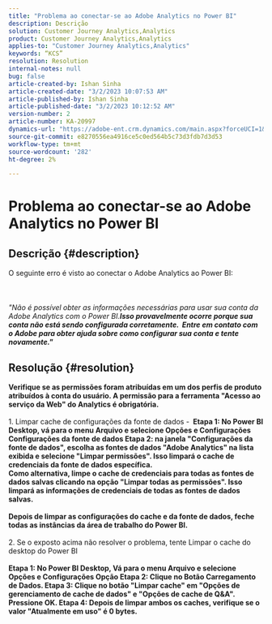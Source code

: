 ```yaml
---
title: "Problema ao conectar-se ao Adobe Analytics no Power BI"
description: Descrição
solution: Customer Journey Analytics,Analytics
product: Customer Journey Analytics,Analytics
applies-to: "Customer Journey Analytics,Analytics"
keywords: “KCS”
resolution: Resolution
internal-notes: null
bug: false
article-created-by: Ishan Sinha
article-created-date: "3/2/2023 10:07:53 AM"
article-published-by: Ishan Sinha
article-published-date: "3/2/2023 10:12:52 AM"
version-number: 2
article-number: KA-20997
dynamics-url: "https://adobe-ent.crm.dynamics.com/main.aspx?forceUCI=1&pagetype=entityrecord&etn=knowledgearticle&id=a0275516-e2b8-ed11-83fe-6045bd0065f9"
source-git-commit: e8270556ea4916ce5c0ed564b5c73d3fdb7d3d53
workflow-type: tm+mt
source-wordcount: '282'
ht-degree: 2%

---
```


# Problema ao conectar-se ao Adobe Analytics no Power BI

## Descrição {#description}

O seguinte erro é visto ao conectar o Adobe Analytics ao Power BI:<br><br> <br><br>*&quot;Não é possível obter as informações necessárias para usar sua conta da Adobe Analytics com o Power BI.<b>Isso provavelmente ocorre porque sua conta não está sendo configurada corretamente.  Entre em contato com o Adobe para obter ajuda sobre como configurar sua conta e tente novamente.&quot;*

## Resolução {#resolution}

Verifique se as permissões foram atribuídas em um dos perfis de produto atribuídos à conta do usuário. A permissão para a ferramenta &quot;Acesso ao serviço da Web&quot; do Analytics é obrigatória.<br> <br></b>1. Limpar cache de configurações da fonte de dados - <b>
Etapa 1: No Power BI Desktop, vá para o menu Arquivo e selecione Opções e Configurações Configurações da fonte de dados Etapa 2: na janela &quot;Configurações da fonte de dados&quot;, escolha as fontes de dados &quot;Adobe Analytics&quot; na lista exibida e selecione &quot;Limpar permissões&quot;. Isso limpará o cache de credenciais da fonte de dados específica.<br>
Como alternativa, limpe o cache de credenciais para todas as fontes de dados salvas clicando na opção &quot;Limpar todas as permissões&quot;. Isso limpará as informações de credenciais de todas as fontes de dados salvas.<br> <br>Depois de limpar as configurações do cache e da fonte de dados, feche todas as instâncias da área de trabalho do Power BI.<br> <br></b>2. Se o exposto acima não resolver o problema, tente Limpar o cache do desktop do Power BI<b><br> <br>Etapa 1: No Power BI Desktop, Vá para o menu Arquivo e selecione Opções e Configurações Opção Etapa 2: Clique no Botão Carregamento de Dados.
Etapa 3: Clique no botão &quot;Limpar cache&quot; em &quot;Opções de gerenciamento de cache de dados&quot; e &quot;Opções de cache de Q&amp;A&quot;. Pressione OK.
Etapa 4: Depois de limpar ambos os caches, verifique se o valor &quot;Atualmente em uso&quot; é 0 bytes.<br>



